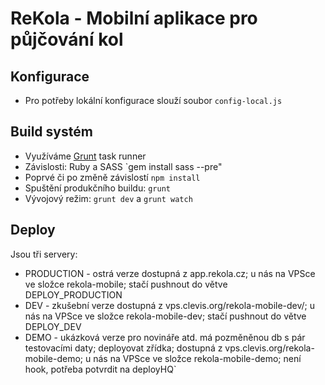 # ReKola - Mobilní aplikace pro půjčování kol

## Konfigurace

* Pro potřeby lokální konfigurace slouží soubor `config-local.js`

## Build systém

* Využíváme [Grunt](http://gruntjs.com) task runner
* Závislosti: Ruby a SASS `gem install sass --pre"
* Poprvé či po změně závislostí `npm install`
* Spuštění produkčního buildu: `grunt`
* Vývojový režim: `grunt dev` a `grunt watch`

## Deploy
Jsou tři servery:
- PRODUCTION - ostrá verze dostupná z app.rekola.cz; u nás na VPSce ve složce rekola-mobile; stačí pushnout do větve DEPLOY_PRODUCTION
- DEV - zkušební verze dostupná z vps.clevis.org/rekola-mobile-dev/; u nás na VPSce ve složce rekola-mobile-dev; stačí pushnout do větve DEPLOY_DEV
- DEMO - ukázková verze pro novináře atd. má pozměněnou db s pár testovacími daty; deployovat zřídka; dostupná z vps.clevis.org/rekola-mobile-demo; u nás na VPSce ve složce rekola-mobile-demo; není hook, potřeba potvrdit na deployHQ`

